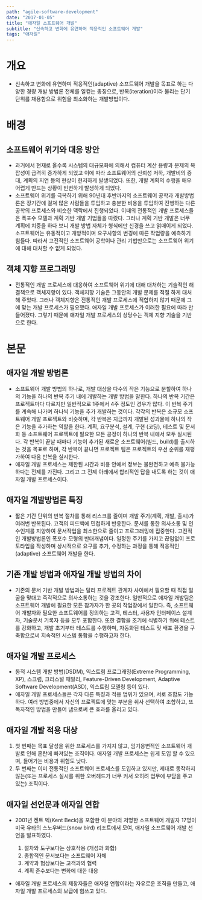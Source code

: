 ```yaml
---
path: "agile-software-development"
date: "2017-01-05"
title: "애자일 소프트웨어 개발"
subtitle: "신속하고 변화에 유연하며 적응적인 소프트웨어 개발"
tags: "애자일"
---
```


# 개요

- 신속하고 변화에 유연하며 적응적인(adaptive) 소프트웨어 개발을 목표로 하는 다양한 경량 개발 방법론 전체를 일컫는 총칭으로, 반복(iteration)이라 불리는 단기 단위를 채용함으로 위험을 최소화하는 개발방법이다.

# 배경

## 소프트웨어 위기와 대응 방안

- 과거에서 현재로 올수록 시스템의 대규모화에 의해서 컴퓨터 계산 용량과 문제의 복잡성이 급격히 증가하게 되었고 이에 따라 소프트웨어의 신뢰성 저하, 개발비의 증대, 계획의 지연 등의 현상이 현저하게 발생되었다. 또한, 개발 계획의 수행을 매우 어렵게 만드는 상황이 빈번하게 발생하게 되었다.
- 소프트웨어 위기를 극복하기 위해 90년대 후반까지의 소프트웨어 공학과 개발방법론은 장기간에 걸쳐 많은 사람들을 투입하고 충분한 비용을 투입하여 진행하는 다른 공학의 프로세스와 비슷한 맥락에서 진행되었다. 이때의 전통적인 개발 프로세스들은 폭포수 모델과 계획 기반 개발 기법들을 따랐다. 그러나 계획 기반 개발은 너무 계획에 치중을 하다 보니 개발 방법 자체가 형식에만 신경을 쓰고 얽매이게 되었다. 소프트웨어는 유동적이고 개방적이며 요구사항의 변경에 따른 작업량을 예측하기 힘들다. 따라서 고전적인 소프트웨어 공학이나 관리 기법만으로는 소프트웨어 위기에 대해 대처할 수 없게 되었다.

## 객체 지향 프로그래밍

- 전통적인 개발 프로세스에 대응하여 소프트웨어 위기에 대해 대처하는 기술적인 해결책으로 객체지향이 있다. 객체지향 기술은 그동안의 개발 문제를 적절 하게 대처해 주었다. 그러나 객체지향은 전통적인 개발 프로세스에 적합하지 않기 때문에 그에 맞는 개발 프로세스가 필요했다. 애자일 개발 프로세스가 이러한 필요에 따라 만들어졌다. 그렇기 때문에 애자일 개발 프로세스의 상당수는 객체 지향 기술을 기반으로 한다.

# 본문

## 애자일 개발 방법론

- 소프트웨어 개발 방법의 하나로, 개발 대상을 다수의 작은 기능으로 분할하여 하나의 기능을 하나의 반복 주기 내에 개발하는 개발 방법을 말한다. 하나의 반복 기간은 프로젝트마다 다르지만 일반적으로 1주에서 4주 정도인 경우가 많다. 이 반복 주기를 계속해 나가며 하나씩 기능을 추가 개발하는 것이다. 각각의 반복은 소규모 소프트웨어 개발 프로젝트와 비슷하며, 각 반복은 지금까지 개발된 성과물에 하나의 작은 기능을 추가하는 역할을 한다. 계획, 요구분석, 설계, 구현 (코딩), 테스트 및 문서화 등 소프트웨어 프로젝트에 필요한 모든 공정이 하나의 반복 내에서 모두 실시된다. 각 반복이 끝날 때마다 기능이 추가된 새로운 소프트웨어(빌드, build)를 출시하는 것을 목표로 하며, 각 반복이 끝나면 프로젝트 팀은 프로젝트의 우선 순위를 재평가하여 다음 반복을 실시한다.
- 애자일 개발 프로세스는 제한된 시간과 비용 안에서 정보는 불완전하고 예측 불가능하다는 전제를 가진다. 그리고 그 전제 아래에서 합리적인 답을 내도록 하는 것이 애자일 개발 프로세스이다.

## 애자일 개발방법론 특징

- 짧은 기간 단위의 반복 절차를 통해 리스크를 줄이며 개발 주기(계획, 개발, 출시)가 여러번 반복된다. 고객의 피드백에 민첩하게 반응한다. 문서를 통한 의사소통 및 인수인계를 지양하여 문서작업을 최소한으로 줄이고 프로그래밍에 집중한다. 고전적인 개발방법론인 폭포수 모형의 반대개념이다. 일정한 주기를 가지고 끊임없이 프로토타입을 작성하며 상시적으로 요구를 추가, 수정하는 과정을 통해 적응적인(adaptive) 소프트웨어 개발을 한다.

## 기존 개발 방법과 애자일 개발 방법의 차이

- 기존의 문서 기반 개발 방법과는 달리 프로젝트 관계자 사이에서 필요할 때 직접 얼굴을 맞대고 즉각적으로 의사소통하는 것을 강조한다. 일반적으로 애자일 개발팀은 소프트웨어 개발에 필요한 모든 참가자가 한 곳의 작업장에서 일한다. 즉, 소프트웨어 개발자와 필요한 소프트웨어를 정의하는 고객, 테스터, 사용자 인터페이스 설계자, 기술문서 기록자 등을 모두 포함한다. 또한 결함을 조기에 식별하기 위해 테스트를 강화하고, 개발 초기부터 테스트를 수행하며, 자동화된 테스트 및 배포 환경을 구축함으로써 지속적인 시스템 통합을 수행하고자 한다.

## 애자일 개발 프로세스

- 동적 시스템 개발 방법(DSDM), 익스트림 프로그래밍(Extreme Programming, XP), 스크럼, 크리스털 패밀리, Feature-Driven Development, Adaptive Software Development(ASD), 익스트림 모델링 등이 있다.
- 애자일 개발 프로세스들은 각자 다른 특징과 적용 범위가 있으며, 서로 조합도 가능하다. 여러 방법중에서 자신의 프로젝트에 맞는 부분을 취사 선택하여 조합하고, 또 독자적인 방법을 만들어 냄으로써 큰 효과를 올리고 있다.

## 애자일 개발 적용 대상

1. 첫 번째는 목표 달성을 위한 프로세스를 가지지 않고, 임기응변적인 소프트웨어 개발로 인해 혼란에 빠져있는 조직이다. 애자일 개발 프로세스는 쉽게 도입 할 수 있으며, 들어가는 비용과 위험도 낮다.
2. 두 번째는 이미 전통적인 소프트웨어 프로세스를 도입하고 있지만, 제대로 동작하지 않는(또는 프로세스 실시를 위한 오버헤드가 너무 커서 오히려 업무에 부담을 주고 있는) 조직이다.

## 애자일 선언문과 애자일 연합

- 2001년 켄트 벡(Kent Beck)을 포함한 이 분야의 저명한 소프트웨어 개발자 17명이 미국 유타의 스노우버드(snow bird) 리조트에서 모여, 애자일 소프트웨어 개발 선언을 발표하였다.
  1. 절차와 도구보다는 상호작용 (개성과 화합)
  2. 종합적인 문서보다는 소프트웨어 자체
  3. 계약과 협상보다는 고객과의 협력
  4. 계획 준수보다는 변화에 대한 대응

- 애자일 개발 프로세스의 제창자들은 애자일 연합이라는 자유로운 조직을 만들고, 애자일 개발 프로세스의 보급에 힘쓰고 있다.
